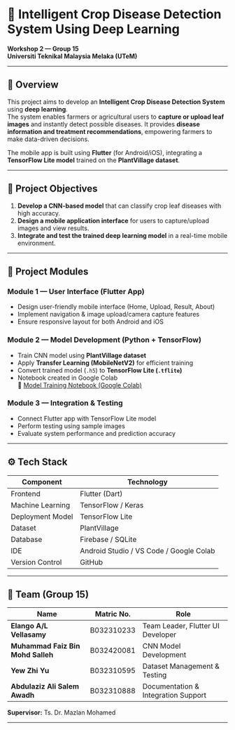 # 🌱 Intelligent Crop Disease Detection System Using Deep Learning  
**Workshop 2 — Group 15**  
**Universiti Teknikal Malaysia Melaka (UTeM)**  

---

## 🧠 Overview
This project aims to develop an **Intelligent Crop Disease Detection System** using **deep learning**.  
The system enables farmers or agricultural users to **capture or upload leaf images** and instantly detect possible diseases. It provides **disease information and treatment recommendations**, empowering farmers to make data-driven decisions.

The mobile app is built using **Flutter** (for Android/iOS), integrating a **TensorFlow Lite model** trained on the **PlantVillage dataset**.

---

## 🎯 Project Objectives
1. **Develop a CNN-based model** that can classify crop leaf diseases with high accuracy.  
2. **Design a mobile application interface** for users to capture/upload images and view results.  
3. **Integrate and test the trained deep learning model** in a real-time mobile environment.

---

## 🧩 Project Modules

### **Module 1 — User Interface (Flutter App)**
- Design user-friendly mobile interface (Home, Upload, Result, About)
- Implement navigation & image upload/camera capture features
- Ensure responsive layout for both Android and iOS

### **Module 2 — Model Development (Python + TensorFlow)**
- Train CNN model using **PlantVillage dataset**
- Apply **Transfer Learning (MobileNetV2)** for efficient training
- Convert trained model (`.h5`) to **TensorFlow Lite (`.tflite`)**
- Notebook created in Google Colab  
  🔗 [Model Training Notebook (Google Colab)](https://colab.research.google.com/drive/12aE5MlaaCavnbNX5g17LTCFjLZP_E7aU?usp=sharing)

### **Module 3 — Integration & Testing**
- Connect Flutter app with TensorFlow Lite model
- Perform testing using sample images
- Evaluate system performance and prediction accuracy

---

## ⚙️ Tech Stack

| Component | Technology |
|------------|-------------|
| Frontend | Flutter (Dart) |
| Machine Learning | TensorFlow / Keras |
| Deployment Model | TensorFlow Lite |
| Dataset | PlantVillage |
| Database | Firebase / SQLite |
| IDE | Android Studio / VS Code / Google Colab |
| Version Control | GitHub |

---

## 👥 Team (Group 15)

| Name | Matric No. | Role |
|------|-------------|------|
| **Elango A/L Vellasamy** | B032310233 | Team Leader, Flutter UI Developer |
| **Muhammad Faiz Bin Mohd Salleh** | B032420081 | CNN Model Development |
| **Yew Zhi Yu** | B032310595 | Dataset Management & Testing |
| **Abdulaziz Ali Salem Awadh** | B032310888 | Documentation & Integration Support |

**Supervisor:** Ts. Dr. Mazlan Mohamed  

---
                                              
